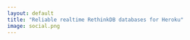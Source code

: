 ```yaml
---
layout: default
title: "Reliable realtime RethinkDB databases for Heroku"
image: social.png
---
```

